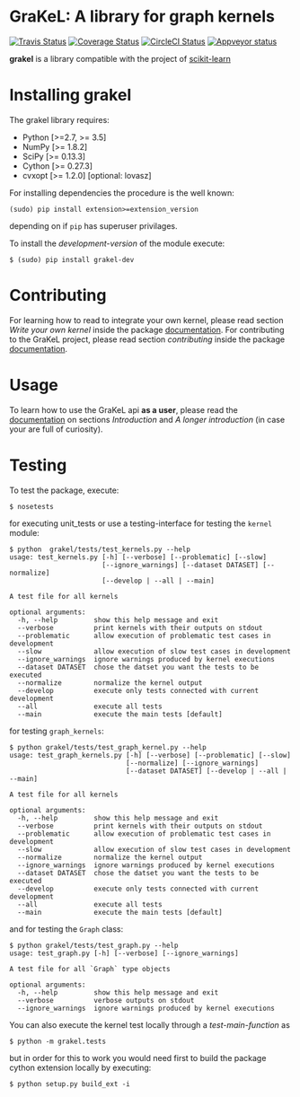 # GraKeL: A library for graph kernels

[![Travis Status](https://travis-ci.org/ysig/GraKeL.svg?branch=develop)](https://travis-ci.org/ysig/GraKeL)
[![Coverage Status](https://coveralls.io/repos/github/ysig/GraKeL/badge.svg?branch=develop)](https://coveralls.io/github/ysig/GraKeL?branch=develop)
[![CircleCI Status](https://circleci.com/gh/ysig/GraKeL/tree/develop.svg?style=shield)](https://circleci.com/gh/ysig/GraKeL/tree/develop)
[![Appveyor status](https://ci.appveyor.com/api/projects/status/sss4lpfxwgejn6de/branch/develop?svg=true)](https://ci.appveyor.com/project/ysig/grakel)

**grakel** is a library compatible with the project of [scikit-learn](http://scikit-learn.org/)

Installing grakel
=================

The grakel library requires:

* Python [>=2.7, >= 3.5]
* NumPy [>= 1.8.2]
* SciPy [>= 0.13.3]
* Cython [>= 0.27.3]
* cvxopt [>= 1.2.0] [optional: lovasz]

For installing dependencies the procedure is the well known:
```shell
(sudo) pip install extension>=extension_version
```
depending on if `pip` has superuser privilages.

To install the *development-version* of the module execute:
```shell
$ (sudo) pip install grakel-dev
```

Contributing
============
For learning how to read to integrate your own kernel, please read section *Write your own kernel* inside
the package [documentation][doc]. 
For contributing to the GraKeL project, please read section *contributing* inside the package [documentation][doc].

Usage
=====
To learn how to use the GraKeL api **as a user**, please read the [documentation][doc] on sections *Introduction* and *A longer introduction*
(in case your are full of curiosity).

Testing
=======
To test the package, execute:
```shell
$ nosetests
```

for executing unit_tests or use a testing-interface for testing the `kernel` module:
```shell
$ python  grakel/tests/test_kernels.py --help
usage: test_kernels.py [-h] [--verbose] [--problematic] [--slow]
                       [--ignore_warnings] [--dataset DATASET] [--normalize]
                       [--develop | --all | --main]

A test file for all kernels

optional arguments:
  -h, --help         show this help message and exit
  --verbose          print kernels with their outputs on stdout
  --problematic      allow execution of problematic test cases in development
  --slow             allow execution of slow test cases in development
  --ignore_warnings  ignore warnings produced by kernel executions
  --dataset DATASET  chose the datset you want the tests to be executed
  --normalize        normalize the kernel output
  --develop          execute only tests connected with current development
  --all              execute all tests
  --main             execute the main tests [default]

```

for testing `graph_kernels`:
```shell
$ python grakel/tests/test_graph_kernel.py --help
usage: test_graph_kernels.py [-h] [--verbose] [--problematic] [--slow]
                             [--normalize] [--ignore_warnings]
                             [--dataset DATASET] [--develop | --all | --main]

A test file for all kernels

optional arguments:
  -h, --help         show this help message and exit
  --verbose          print kernels with their outputs on stdout
  --problematic      allow execution of problematic test cases in development
  --slow             allow execution of slow test cases in development
  --normalize        normalize the kernel output
  --ignore_warnings  ignore warnings produced by kernel executions
  --dataset DATASET  chose the datset you want the tests to be executed
  --develop          execute only tests connected with current development
  --all              execute all tests
  --main             execute the main tests [default]

```

and for testing the `Graph` class:
```shell
$ python grakel/tests/test_graph.py --help
usage: test_graph.py [-h] [--verbose] [--ignore_warnings]

A test file for all `Graph` type objects

optional arguments:
  -h, --help         show this help message and exit
  --verbose          verbose outputs on stdout
  --ignore_warnings  ignore warnings produced by kernel executions
```
You can also execute the kernel test locally through a *test-main-function* as
```shell
$ python -m grakel.tests
```
but in order for this to work you would need first to build the package cython extension
locally by executing:
```shell
$ python setup.py build_ext -i
```

[doc]: https://ysig.github.io/GraKeL/dev/
